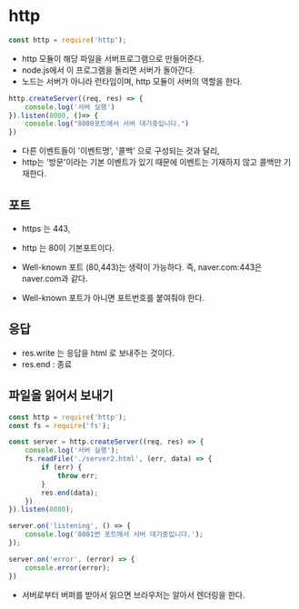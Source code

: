 # http

```javascript
const http = require('http');
```

- http 모듈이 해당 파일을 서버프로그램으로 만들어준다. 
- node.js에서 이 프로그램을 돌리면 서버가 돌아간다. 
- 노드는 서버가 아니라 런타임이며, http 모듈이 서버의 역할을 한다. 



```javascript
http.createServer((req, res) => {
    console.log('서버 실행')
}).listen(8080, ()=> {
    console.log("8080포트에서 서버 대기중입니다.")
})
```

- 다른 이벤트들이 '이벤트명', '콜백' 으로 구성되는 것과 달리,
- http는 '방문'이라는 기본 이벤트가 있기 때문에 이벤트는 기재하지 않고 콜백만 기재한다. 





## 포트

- https 는 443,
- http 는 80이 기본포트이다. 



- Well-known 포트 (80,443)는 생략이 가능하다. 즉, naver.com:443은 naver.com과 같다. 
- Well-known 포트가 아니면 포트번호를 붙여줘야 한다.





## 응답

- res.write 는 응답을 html 로 보내주는 것이다. 
- res.end : 종료 



## 파일을 읽어서 보내기

```javascript
const http = require('http');
const fs = require('fs');

const server = http.createServer((req, res) => {
    console.log('서버 실행');
    fs.readFile('./server2.html', (err, data) => {
        if (err) {
            throw err;
        }
        res.end(data);
    })
}).listen(8080);

server.on('listening', () => {
    console.log('8081번 포트에서 서버 대기중입니다.');
});

server.on('error', (error) => {
    console.error(error);
})
```

- 서버로부터 버퍼를 받아서 읽으면 브라우저는 알아서 렌더링을 한다. 